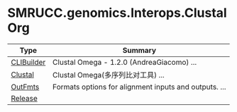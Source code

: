﻿
# SMRUCC.genomics.Interops.ClustalOrg

|Type|Summary|
|----|-------|
|[CLIBuilder](./CLIBuilder.md)|Clustal Omega - 1.2.0 (AndreaGiacomo) ...|
|[Clustal](./Clustal.md)|Clustal Omega(多序列比对工具) ...|
|[OutFmts](./OutFmts.md)|Formats options for alignment inputs and outputs. ...|
|[Release](./Release.md)||

